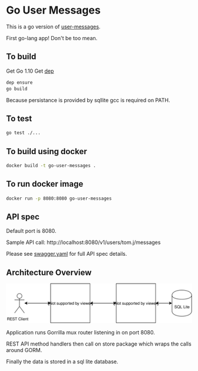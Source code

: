 # Go User Messages

This is a go version of [user-messages](https://github.com/tomjaroszewskiwork/user-messages).

First go-lang app! Don't be too mean.

## To build

Get Go 1.10
Get [dep](https://github.com/golang/dep)

```bash
dep ensure
go build
```

Because persistance is provided by sqllite gcc is required on PATH.

## To test

```bash
go test ./...
```

## To build using docker

```bash
docker build -t go-user-messages .
```

## To run docker image

```bash
docker run -p 8080:8080 go-user-messages
```

## API spec

Default port is 8080.

Sample API call: http://localhost:8080/v1/users/tom.j/messages

Please see [swagger.yaml](https://github.com/tomjaroszewskiwork/go-user-messages/blob/master/swagger.yaml) for full API spec details.

## Architecture Overview

![Architecture](/architecture.svg)

Application runs Gorrilla mux router listening in on port 8080.

REST API method handlers then call on store package which wraps the calls around GORM.

Finally the data is stored in a sql lite database.
